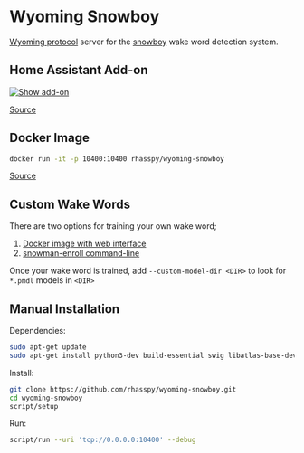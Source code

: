 # Wyoming Snowboy

[Wyoming protocol](https://github.com/rhasspy/wyoming) server for the [snowboy](https://github.com/Kitt-AI/snowboy) wake word detection system.


## Home Assistant Add-on

[![Show add-on](https://my.home-assistant.io/badges/supervisor_addon.svg)](https://my.home-assistant.io/redirect/supervisor_addon/?addon=47701997_snowboy&repository_url=https%3A%2F%2Fgithub.com%2Frhasspy%2Fhassio-addons)

[Source](https://github.com/rhasspy/hassio-addons/tree/master/snowboy)

## Docker Image

``` sh
docker run -it -p 10400:10400 rhasspy/wyoming-snowboy
```

[Source](https://github.com/rhasspy/wyoming-addons/tree/master/snowboy)


## Custom Wake Words

There are two options for training your own wake word;

1. [Docker image with web interface](https://github.com/rhasspy/snowboy-seasalt)
2. [snowman-enroll command-line](https://github.com/rhasspy/snowman-enroll/)

Once your wake word is trained, add `--custom-model-dir <DIR>` to look for `*.pmdl` models in `<DIR>`


## Manual Installation

Dependencies:

``` sh
sudo apt-get update
sudo apt-get install python3-dev build-essential swig libatlas-base-dev
```

Install:

``` sh
git clone https://github.com/rhasspy/wyoming-snowboy.git
cd wyoming-snowboy
script/setup
```

Run:

``` sh
script/run --uri 'tcp://0.0.0.0:10400' --debug
```
